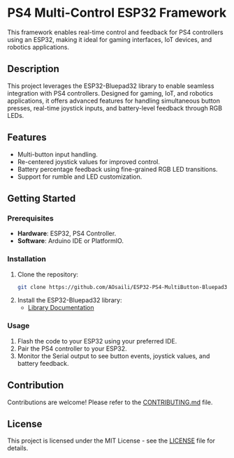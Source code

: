 
# PS4 Multi-Control ESP32 Framework
This framework enables real-time control and feedback for PS4 controllers using an ESP32, making it ideal for gaming interfaces, IoT devices, and robotics applications.

## Description
This project leverages the ESP32-Bluepad32 library to enable seamless integration with PS4 controllers. Designed for gaming, IoT, and robotics applications, it offers advanced features for handling simultaneous button presses, real-time joystick inputs, and battery-level feedback through RGB LEDs.

## Features
- Multi-button input handling.
- Re-centered joystick values for improved control.
- Battery percentage feedback using fine-grained RGB LED transitions.
- Support for rumble and LED customization.

## Getting Started
### Prerequisites
- **Hardware**: ESP32, PS4 Controller.
- **Software**: Arduino IDE or PlatformIO.

### Installation
1. Clone the repository:
    ```bash
    git clone https://github.com/AOsaili/ESP32-PS4-MultiButton-Bluepad32
    ```
2. Install the ESP32-Bluepad32 library:
    - [Library Documentation](https://github.com/ricardoquesada/bluepad32)

### Usage
1. Flash the code to your ESP32 using your preferred IDE.
2. Pair the PS4 controller to your ESP32.
3. Monitor the Serial output to see button events, joystick values, and battery feedback.

## Contribution
Contributions are welcome! Please refer to the [CONTRIBUTING.md](CONTRIBUTING.md) file.

## License
This project is licensed under the MIT License - see the [LICENSE](LICENSE) file for details.
